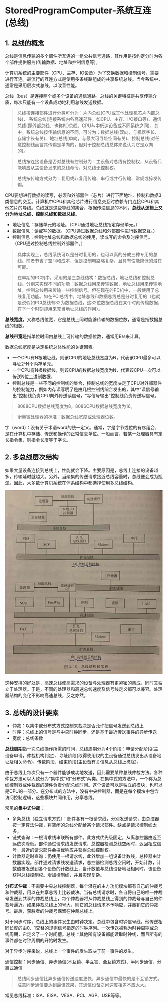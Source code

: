 ﻿# StoredProgramComputer-系统互连(总线)

## 1. 总线的概念 ##

总线是信息传输的多个部件所互连的一组公共信号通路，其作用是按约定分时为各个部件提供服务(传输数据、地址和控制信息等)。

计算机系统的主要部件（CPU、主存、IO设备）为了交换数据和控制信号，需要进行互连。最流行的互连方式是使用多条线路组成的共享系统总线。当今系统中，通常是采用层次式总线，以改善性能。

总线（bus）是连接两个或多个设备的通信通路。总线的关键特征是共享传输介质，每次只能有一个设备成功地利用总线发送数据。

> 总线按连接部件进行分类可分为：片内总线(CPU或其他处理机芯片内部总线)、    系统总线(连接系统内各高速部件，如CPU、主存、I/O接口等)、通信总线(即外部总线、也称I\O总线，CPU与中低速设备或不同系统之间)。其中，系统总线按传输信息的不同，可分为：数据总线(双向，与机器字长、存储字长有关)、地址总线(单向，与最大可寻址空间有关)、控制总线(对任意控制线而言其传输是单向的，但对于控制总线总体来说认为它是双向的)。

> 总线按连接设备是否对总线有控制分为：主设备对总线有控制权，从设备只能响应从主设备发来的总线命令，对总线无控制权。

> 总线按传输方式分为：复用或非复用传输、串行或并行传输、常规或猝发传输。

CPU要想进行数据的读写，必须和外部器件（芯片）进行下面地址、控制和数据3类信息的交互。计算机中CPU和其他芯片进行信息交互时依赖专门连接CPU和其他芯片的导线。总线就是这些导线的集合，根据传递信息的不同，**总线从逻辑上又分为地址总线、控制总线和数据总线**。

* 地址信息：存储单元的地址。（CPU通过地址总线指定存储单元。）
* 数据信息：读或写的数据。（CPU通过数据总线和外部器件进行数据交互。）
* 控制信息：控制地址总线和数据总线的使用，读或写的命令及时序信号。（CPU通过控制总线控制外部器件。）

> 具体实现上，总线系统可以是分时复用的，也可以真的分成三种专用的总线。前者节省了空间和成本，但是控制电路略复杂，且具有性能降低的潜在可能。

> 在早期的PC机中，采用的是三总线结构：数据总线，地址总线和控制总线。分别来实现不同的功能：数据总线用来传输数据，地址总线用来传输地址，控制总线用来传输一些控制信号。但在现在的PC机中，一般使用了总线复用功能。如在PCI总线中，地址总线和数据总线总是分时复用的（也就是说假如PCI总线有32为数据总线，这32位数据总线在某个时刻传输数据，在下一个时刻却用来充当地址总线的作用）。

**总线宽度**，又称总线位宽，它是总线上同时能够传输的数据位数，通常是指数据总线的根数。

**总线带宽**是指单位时间内总线上可传输的数据位数，通常用B/s来计算。

数据总线宽度是决定系统总体性能的关键因素。

* 一个CPU有N根地址线，则该CPU的地址总线宽度为N，代表该CPU最多可以寻址2^N个内存单元。
* 一个CPU有N根数据线，则该CPU的数据总线宽度为N，代表该CPU一次可以传送N位二进制数据。
* 控制总线是一些不同的控制线的集合，控制总线的宽度决定了CPU对外部器件的控制能力，例如内存读写明了是由几根控制线综合发出的，其中“读信号输出”控制线负责CPU向外传送读信号，“写信号输出”控制线负责传送写信号。

> 8088CPU数据总线宽度为8，8086CPU数据总线宽度为16。

> 衡量微处理器的标准：数据总线宽度或处理器位数。

字（word）：没有关于术语word的统一定义。通常，字是字节或位的有序组合，是在计算机中存储、传送和操作的正常信息单位。一般而言，若某一处理器具有定长指令集，则指令长度等于字长。

## 2. 多总线层次结构 ##

如果大量设备连接到总线上，性能就会下降。主要原因是，总线上连接的设备越多，传输延时就越大。另外，当聚集的传送请求接近总线容量时，总线便会成为瓶颈。因此，大多数计算机系统在体系结构中都选择使用多总线结构。

![](https://raw.githubusercontent.com/yixy4app/images/picgo/202208272119249.jpeg)

这种安排的好处是，高速总线使高需求的设备与处理器有更紧密的集成，同时又独立于处理器。于是，不同的处理器和高速总线速度及信号线定义都可以兼容。处理器结构的变化不影响高速总线，反之亦然。

## 3. 总线的设计要素 ##

* 仲裁：以集中或分布式方式控制来裁决是否允许把信号发送到总线上
* 时序：总线上的信号是与中央时钟同步，还是基于最近传送事件的异步传送
* 宽度：总线条数

**总线周期**指一次总线操作所需的时间，总线周期分为4个阶段：申请分配阶段(主设备申请，仲裁机构判定)、寻址阶段(取得使用权的主设备通过总线发出从设备地址及相关命令)、传数阶段、结束阶段(主设备有关信息从总线上撤除)。

由于总线上每次只有一个器件能够成功地发送，因此需要某种总线仲裁方法。各种仲裁方法可以大致分为“集中式”和“分布式”两类。在集中式的方法中，一个称为总线控制器或仲裁器的硬件负责分配总线时间。这个设备可以是独立的模块，也可以是CPU的一部分。在分布式的方法中，没有中央控制器，而是在每个模块中包含访问控制逻辑，这些模块共同作用，分享总线。

常见的**集中式仲裁**：

* 多条总线（独立请求方式）：部件各有一根请求线，分别发送请求，由总控器按一定算法仲裁，将空闲的总线分配给某个请求部件。缺点是请求控制线太多。
* 链式查询：一根请求线串联所有部件。此方式优先级固定，从离总控器由近至远依次降低。部件通过请求线发送请求，总控器检测总线空闲时，返回相应信号，最近的请求部件会拦截响应并获得总线控制权。
* 计数器定时查询：仍使用一根请求线，此外增加一组设备计数线，总控器由计数器实现。部件通过请求线发送请求，总控器检测总线空闲时，开始计数，计数值被发送到各个设备的计数线上，当计数值与总线设备地址相同时，该设备获得总线控制权。增加控制线，并且实现复杂。

**分布式仲裁**：不需要中央总线控制器，每个潜在的主方功能模块都有自己的仲裁号和仲裁器，用以在共享总线上比较裁决。当有总线请求时，各自将自己的唯一仲裁号发送到共享的仲裁总线上，每个仲裁器将从仲裁总线上得到的仲裁号与自己的仲裁号逼近。如果仲裁总线上的号大，则它的总线请求不予响应，并撤销它的仲裁号。最后，获胜者的仲裁号保留在仲裁总线上。

对于同步时序，总线上的事件发生由时钟决定。总线中包含时钟信号线，他传送相同长度的由0、1交替的规则信号指定的时钟序列。一次传送被称为时钟周期或总线周期，它定义了一个时间槽。总线上其他所有设备都能读取时钟线，而且所有的事件都在时钟周期的开始时发生。

对于异步时序来说，总线上一个事件的发生取决于前一事件的发生。

通信控制：同步通信、异步通信(不互锁、半互锁、全互锁方式)、半同步通信、分离式通信

> 总线同步通信比异步通信传送速度更快，异步通信中最快的是不互锁方式。注意同步通信要达到最佳效果，其通信设备之间速度相差不应太大。

常见总线标准：ISA、EISA、VESA、PCI、AGP、USB等等。
